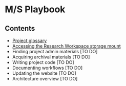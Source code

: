 # M/S Playbook

## Contents

- [Project glossary](docs/glossary.md)
- [Accessing the Research Workspace storage mount](docs/research-workspace.md)
- Finding project admin materials [TO DO]
- Acquiring archival materials [TO DO]
- Writing project code [TO DO]
- Documenting workflows [TO DO]
- Updating the website [TO DO]
- Architecture overview [TO DO]
